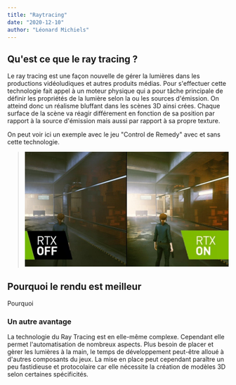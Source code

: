 ```yaml
---
title: "Raytracing"
date: "2020-12-10"
author: "Léonard Michiels"
---
```


## Qu'est ce que le ray tracing ?

Le ray tracing est une façon nouvelle de gérer la lumières dans les productions vidéoludiques et autres produits médias.
Pour s'effectuer cette technologie fait appel à un moteur physique qui a pour tâche principale de définir les propriétés de la lumière selon la ou les sources d'émission. On atteind donc un réalisme bluffant dans les scènes 3D ainsi crées. Chaque surface de la scène va réagir différement en fonction de sa position par rapport à la source d'émission mais aussi par rapport à sa propre texture.

On peut voir ici un exemple avec le jeu "Control de Remedy" avec et sans cette technologie.
> ![image-20201121140233260](/figures/rtx.jpg)

## Pourquoi le rendu est meilleur
Pourquoi

### Un autre avantage

La technologie du Ray Tracing est en elle-même complexe. Cependant elle permet l'automatisation de nombreux aspects.
Plus besoin de placer et gèrer les lumières à la main, le temps de développement peut-être alloué à d'autres composants du jeux.
La mise en place peut cependant paraître un peu fastidieuse et protocolaire car elle nécessite la création de modèles 3D selon certaines spécificités.



